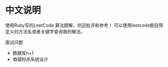# 中文说明

使用Ruby写的LeetCode 算法题解，欢迎批评和参考！
可以使用leetcode题目预定义的方法名或者关键字查询我的解法。

面试问题

- 数据库n+1
- 商城秒杀系统设计
